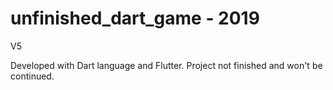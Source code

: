 # unfinished_dart_game - 2019
V5

Developed with Dart language and Flutter. Project not finished and won't be continued.
